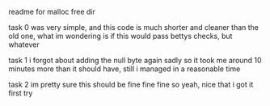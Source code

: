 readme for malloc free dir

task 0 was very simple, and this code is much shorter and cleaner than the old one, what im wondering is if this would pass bettys checks, but whatever

task 1 i forgot about adding the null byte again sadly so it took me around 10 minutes more than it should have, still i managed in a reasonable time

task 2 im pretty sure this should be fine fine fine so yeah, nice that i got it first try